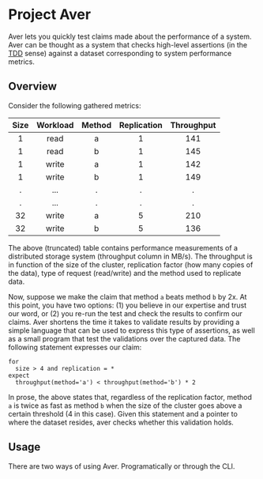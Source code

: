 # Project Aver

Aver lets you quickly test claims made about the performance of a 
system. Aver can be thought as a system that checks high-level 
assertions (in the 
[TDD](http://en.wikipedia.org/wiki/Test-driven_development) sense) 
against a dataset corresponding to system performance metrics.

## Overview

Consider the following gathered metrics:

|Size|Workload|Method|Replication|Throughput|
|:--:|:------:|:----:|:---------:|:--------:|
|  1 | read   |   a  |    1      |    141   |
|  1 | read   |   b  |    1      |    145   |
|  1 | write  |   a  |    1      |    142   |
|  1 | write  |   b  |    1      |    149   |
|  . |  ...   |   .  |    .      |    .     |
|  . |  ...   |   .  |    .      |    .     |
| 32 | write  |   a  |    5      |    210   |
| 32 | write  |   b  |    5      |    136   |

The above (truncated) table contains performance measurements of a 
distributed storage system (throughput column in MB/s). The throughput 
is in function of the size of the cluster, replication factor (how 
many copies of the data), type of request (read/write) and the method 
used to replicate data.

Now, suppose we make the claim that method `a` beats method `b` by 2x. 
At this point, you have two options: (1) you believe in our expertise 
and trust our word, or (2) you re-run the test and check the results 
to confirm our claims. Aver shortens the time it takes to validate 
results by providing a simple language that can be used to express 
this type of assertions, as well as a small program that test the 
validations over the captured data. The following statement expresses 
our claim:

```
for
  size > 4 and replication = *
expect
  throughput(method='a') < throughput(method='b') * 2
```

In prose, the above states that, regardless of the replication factor, 
method `a` is twice as fast as method `b` when the size of the cluster 
goes above a certain threshold (4 in this case). Given this statement 
and a pointer to where the dataset resides, aver checks whether this 
validation holds.

## Usage

There are two ways of using Aver. Programatically or through the CLI. 

<!--
Using the CLI, the following would check the validation statement made 
earlier:

```sh
aver --host=localhost --metrics=
```

Assuming results are stored in one of the supported backends (see 
Backends section below), the above checks the validation clause 
against. Check the API documentation to learn how to use Aver 
programatically.

## Motivation

Making it easier to corroborate experimental results in CS research. 
Aver provides a mechanism to express and test hypothesis about the 
behavior of a system.

## Validation Language

### Syntax

## Backends

## Installation

## Internals
-->
